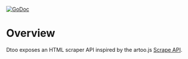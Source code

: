 [![GoDoc](https://godoc.org/github.com/dschnare/jsonfilter?status.svg)](https://godoc.org/github.com/dschnare/jsonfilter)

# Overview

Dtoo exposes an HTML scraper API inspired by the artoo.js [Scrape API](https://medialab.github.io/artoo/scrape/).
